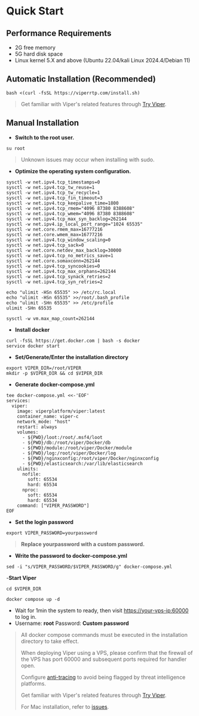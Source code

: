 # Quick Start

## Performance Requirements

+ 2G free memory
+ 5G hard disk space
+ Linux kernel 5.X and above (Ubuntu 22.04/kali Linux 2024.4/Debian 11)

## Automatic Installation (Recommended)

```shell
bash <(curl -fsSL https://viperrtp.com/install.sh)
```

> Get familiar with Viper's related features through [Try Viper](./try_viper).

## Manual Installation

- **Switch to the root user.**

```shell
su root
```

> Unknown issues may occur when installing with sudo.

- **Optimize the operating system configuration.**

```shell
sysctl -w net.ipv4.tcp_timestamps=0 
sysctl -w net.ipv4.tcp_tw_reuse=1 
sysctl -w net.ipv4.tcp_tw_recycle=1 
sysctl -w net.ipv4.tcp_fin_timeout=3 
sysctl -w net.ipv4.tcp_keepalive_time=1800 
sysctl -w net.ipv4.tcp_rmem="4096 87380 8388608" 
sysctl -w net.ipv4.tcp_wmem="4096 87380 8388608" 
sysctl -w net.ipv4.tcp_max_syn_backlog=262144 
sysctl -w net.ipv4.ip_local_port_range="1024 65535"
sysctl -w net.core.rmem_max=16777216
sysctl -w net.core.wmem_max=16777216
sysctl -w net.ipv4.tcp_window_scaling=0
sysctl -w net.ipv4.tcp_sack=0
sysctl -w net.core.netdev_max_backlog=30000
sysctl -w net.ipv4.tcp_no_metrics_save=1
sysctl -w net.core.somaxconn=262144
sysctl -w net.ipv4.tcp_syncookies=0
sysctl -w net.ipv4.tcp_max_orphans=262144
sysctl -w net.ipv4.tcp_synack_retries=2
sysctl -w net.ipv4.tcp_syn_retries=2

echo "ulimit -HSn 65535" >> /etc/rc.local
echo "ulimit -HSn 65535" >>/root/.bash_profile
echo "ulimit -SHn 65535" >> /etc/profile
ulimit -SHn 65535

sysctl -w vm.max_map_count=262144
```

- **Install docker**

```shell
curl -fsSL https://get.docker.com | bash -s docker
service docker start
```

- **Set/Generate/Enter the installation directory**

```shell
export VIPER_DIR=/root/VIPER
mkdir -p $VIPER_DIR && cd $VIPER_DIR
```

- **Generate docker-compose.yml**

```shell
tee docker-compose.yml <<-'EOF'
services:
  viper:
    image: viperplatform/viper:latest
    container_name: viper-c
    network_mode: "host"
    restart: always
    volumes:
      - ${PWD}/loot:/root/.msf4/loot
      - ${PWD}/db:/root/viper/Docker/db
      - ${PWD}/module:/root/viper/Docker/module
      - ${PWD}/log:/root/viper/Docker/log
      - ${PWD}/nginxconfig:/root/viper/Docker/nginxconfig
      - ${PWD}/elasticsearch:/var/lib/elasticsearch
    ulimits:
      nofile:
        soft: 65534
        hard: 65534
      nproc:
        soft: 65534
        hard: 65534
    command: ["VIPER_PASSWORD"]
EOF
```

- **Set the login password**

```shell
export VIPER_PASSWORD=yourpassword
```

> **Replace yourpassword with a custom password.**

- **Write the password to docker-compose.yml**

```shell
sed -i "s/VIPER_PASSWORD/$VIPER_PASSWORD/g" docker-compose.yml
```

-**Start Viper**

```shell
cd $VIPER_DIR

docker compose up -d
```

- Wait for 1min the system to ready, then visit [https://your-vps-ip:60000](https://vpsip:60000/#/user/login) to log in.
- Username: **root**   Password: **Custom password**

> All docker compose commands must be executed in the installation directory to take effect.
>
> When deploying Viper using a VPS, please confirm that the firewall of the VPS has port 60000 and subsequent ports required for handler open.
>
> Configure [anti-tracing](./avoid_tracing) to avoid being flagged by threat intelligence platforms.
>
> Get familiar with Viper's related features through [Try Viper](./try_viper).
>
> For Mac installation, refer to [issues](./issues).
